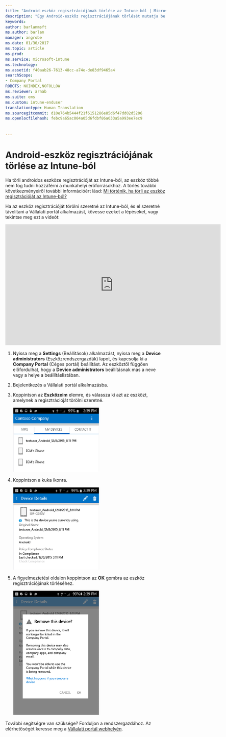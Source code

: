 ```yaml
---
title: "Android-eszköz regisztrációjának törlése az Intune-ból | Microsoft Docs"
description: "Egy Android-eszköz regisztrációjának törlését mutatja be az Intune-ból"
keywords: 
author: barlanmsft
ms.author: barlan
manager: angrobe
ms.date: 01/30/2017
ms.topic: article
ms.prod: 
ms.service: microsoft-intune
ms.technology: 
ms.assetid: f40aab26-7613-48cc-a74e-de83df9465a4
searchScope:
- Company Portal
ROBOTS: NOINDEX,NOFOLLOW
ms.reviewer: arnab
ms.suite: ems
ms.custom: intune-enduser
translationtype: Human Translation
ms.sourcegitcommit: d10e764b5444f21f6151286e85d6f47dd02d5206
ms.openlocfilehash: febc9a65ac004a05d6fdbf86a033a5a993ee7ec9


---
```



# <a name="how-to-unenroll-your-android-device-from-intune"></a>Android-eszköz regisztrációjának törlése az Intune-ból

Ha törli androidos eszköze regisztrációját az Intune-ból, az eszköz többé nem fog tudni hozzáférni a munkahelyi erőforrásokhoz.  A törlés további következményeiről további információért lásd: [Mi történik, ha törli az eszköz regisztrációját az Intune-ból?](what-happens-if-you-unenroll-your-device-from-intune-android.md)

Ha az eszköz regisztrációját törölni szeretné az Intune-ból, és el szeretné távolítani a Vállalati portál alkalmazást, kövesse ezeket a lépéseket, vagy tekintse meg ezt a videót:

<iframe width="675" height="379" src="https://www.youtube.com/embed/K-Vi7lNfaMk" frameborder="0" allowfullscreen></iframe>

1. Nyissa meg a **Settings** (Beállítások) alkalmazást, nyissa meg a **Device administrators** (Eszközrendszergazdák) lapot, és kapcsolja ki a **Company Portal** (Céges portál) beállítást. Az eszköztől függően előfordulhat, hogy a **Device administrators** beállításnak más a neve vagy a helye a beállításlistában.

2.  Bejelentkezés a Vállalati portál alkalmazásba.

3.  Koppintson az **Eszközeim** elemre, és válassza ki azt az eszközt, amelynek a regisztrációját törölni szeretné.

    ![Válassza ki azt az eszközt, amelynek regisztrációját törölni szeretné.](./media/andr-1-my-devices-choose.png)

4.  Koppintson a kuka ikonra.

    ![Koppintson a kuka ikonra.](./media/andr-2-tap-trashcan.png)

5.  A figyelmeztetési oldalon koppintson az **OK** gombra az eszköz regisztrációjának törléséhez.

    ![Távolítsa el az eszközt.](./media/andr-3-warning-about-remove.png)

További segítségre van szüksége? Forduljon a rendszergazdához. Az elérhetőségét keresse meg a [Vállalati portál webhelyén](http://portal.manage.microsoft.com).



<!--HONumber=Jan17_HO5-->


